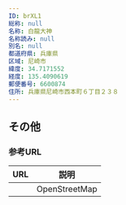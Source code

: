 ```yaml
---
ID: brXL1
総称: null
名称: 白龍大神
名称読み: null
別名: null
都道府県: 兵庫県
区域: 尼崎市
緯度: 34.7171552
経度: 135.4090619
郵便番号: 6600874
住所: 兵庫県尼崎市西本町６丁目２３８
---
```


## その他

### 参考URL

| URL | 説明          |
| --- | ------------- |
|     | OpenStreetMap |
